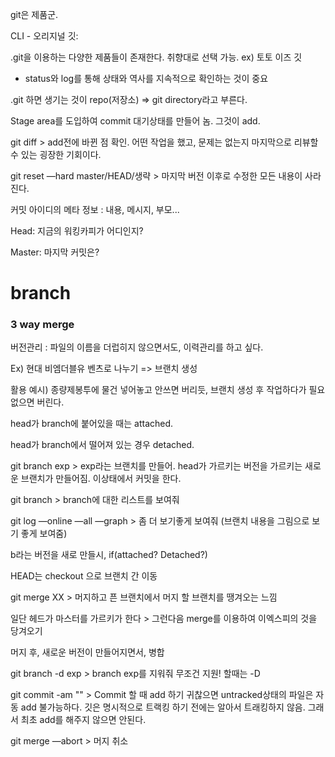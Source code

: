 git은 제품군.

CLI - 오리지널 깃: 

.git을 이용하는 다양한 제품들이 존재한다. 취향대로 선택 가능. ex) 토토 이즈 깃

* status와 log를 통해 상태와 역사를 지속적으로 확인하는 것이 중요

.git 하면 생기는 것이 repo(저장소) => git directory라고 부른다.

Stage area를 도입하여 commit 대기상태를 만들어 놈. 그것이 add.

git diff > add전에 바뀐 점 확인. 어떤 작업을 했고, 문제는 없는지 마지막으로 리뷰할 수 있는 굉장한 기회이다.

git reset —hard master/HEAD/생략 > 마지막 버전 이후로 수정한 모든 내용이 사라진다.

 

커밋 아이디의 메타 정보 : 내용, 메시지, 부모...



Head: 지금의 워킹카피가 어디인지?

Master: 마지막 커밋은?



# branch

### 3 way merge

버전관리 : 파일의 이름을 더럽히지 않으면서도, 이력관리를 하고 싶다.

Ex) 현대 비엠더블유 벤츠로 나누기 => 브랜치 생성

활용 예시) 종량제봉투에 물건 넣어놓고 안쓰면 버리듯, 브랜치 생성 후 작업하다가 필요없으면 버린다.



head가 branch에 붙어있을 때는 attached.

head가 branch에서 떨어져 있는 경우 detached.



git branch exp > exp라는 브랜치를 만들어. head가 가르키는 버전을 가르키는 새로운 브랜치가 만들어짐. 이상태에서 커밋을 한다.

git branch > branch에 대한 리스트를 보여줘

git log —online —all —graph > 좀 더 보기좋게 보여줘 (브랜치 내용을 그림으로 보기 좋게 보여줌)



b라는 버전을 새로 만들시, if(attached? Detached?) 



HEAD는 checkout 으로 브랜치 간 이동



git merge XX > 머지하고 픈 브랜치에서 머지 할 브랜치를 땡겨오는 느낌

일단 헤드가 마스터를 가르키가 한다 > 그런다음 merge를 이용하여 이엑스피의 것을 당겨오기

머지 후, 새로운 버전이 만들어지면서, 병합

git branch -d exp > branch exp를 지워줘 무조건 지원! 할때는 -D

git commit -am "" > Commit 할 때 add 하기 귀찮으면 untracked상태의 파일은 자동 add 불가능하다. 깃은 명시적으로 트랙킹 하기 전에는 알아서 트래킹하지 않음. 그래서 최초 add를 해주지 않으면 안된다.



git merge —abort  > 머지 취소




